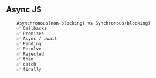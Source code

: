 ## Async JS

        Asynchronous(non-blocking) vs Synchronous(blocking)
        ✅ Callbacks
        ✅ Promises
        ✅ Async / await
        ✅ Pending
        ✅ Resolve
        ✅ Rejected
        ✅ than
        ✅ catch
        ✅ finally
